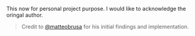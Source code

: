 This now for personal project purpose.
I would like to acknowledge the oringal author.
> Credit to [@matteobrusa](https://github.com/matteobrusa/Password-protection-for-static-pages) for his initial findings and implementation.
